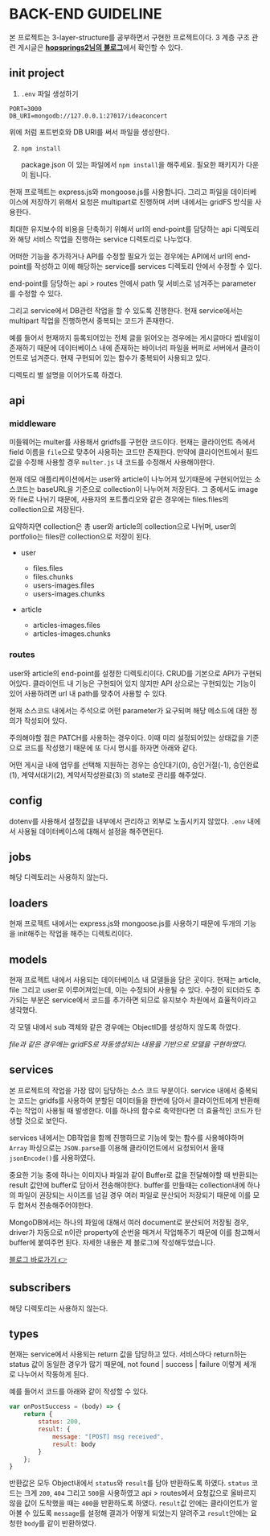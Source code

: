 # BACK-END GUIDELINE

본 프로젝트는 3-layer-structure를 공부하면서 구현한 프로젝트이다.
3 계층 구조 관련 게시글은 [**hopsprings2님의 블로그**](https://velog.io/@hopsprings2/%EA%B2%AC%EA%B3%A0%ED%95%9C-node.js-%ED%94%84%EB%A1%9C%EC%A0%9D%ED%8A%B8-%EC%95%84%ED%82%A4%ED%85%8D%EC%B3%90-%EC%84%A4%EA%B3%84%ED%95%98%EA%B8%B0)에서 확인할 수 있다.

## init project
1. `.env` 파일 생성하기

``` plain
PORT=3000
DB_URI=mongodb://127.0.0.1:27017/ideaconcert
```

위에 처럼 포트번호와 DB URI를 써서 파일을 생성한다.

2. `npm install`

    package.json 이 있는 파일에서 `npm install`을 해주세요. 필요한 패키지가 다운이 됩니다.

현재 프로젝트는 express.js와 mongoose.js를 사용합니다. 그리고 파일을 데이터베이스에 저장하기 위해서 요청은 multipart로 진행하며 서버 내에서는 gridFS 방식을 사용한다.

최대한 유지보수의 비용을 단축하기 위해서 url의 end-point를 담당하는 api 디렉토리와 해당 서비스 작업을 진행하는 service 디렉토리로 나누었다.

어떠한 기능을 추가하거나 API를 수정할 필요가 있는 경우에는 API에서 url의 end-point를 작성하고 이에 해당하는 service를 services 디렉토리 안에서 수정할 수 있다. 

end-point를 담당하는 api > routes 안에서 path 및 서비스로 넘겨주는 parameter를 수정할 수 있다.

그리고 service에서 DB관련 작업을 할 수 있도록 진행한다. 현재 service에서는 multipart 작업을 진행하면서 중복되는 코드가 존재한다.

예를 들어서 현재까지 등록되어있는 전체 글을 읽어오는 경우에는 게시글마다 썸네일이 존재하기 때문에 데이터베이스 내에 존재하는 바이너리 파일을 버퍼로 서버에서 클라이언트로 넘겨준다. 현재 구현되어 있는 함수가 중복되어 사용되고 있다. 

디렉토리 별 설명을 이어가도록 하겠다.

## api
### middleware 
미들웨어는 multer를 사용해서 gridfs를 구현한 코드이다. 현재는 클라이언트 측에서 field 이름을 `file`으로 맞추어 사용하는 코드만 존재한다. 만약에 클라이언트에서 필드값을 수정해 사용할 경우 `multer.js` 내 코드를 수정해서 사용해야한다.

현재 데모 애플리케이션에서는 user와 article이 나누어져 있기때문에 구현되어있는 소스코드는 baseURL을 기준으로 collection이 나누어져 저장된다. 그 중에서도 image와 file로 나뉘기 때문에, 사용자의 포트폴리오와 같은 경우에는 files.files의 collection으로 저장된다. 

요약하자면 collection은 총 user와 article의 collection으로 나뉘며, user의 portfolio는 files란 collection으로 저장이 된다.

- user
    - files.files
    - files.chunks
    - users-images.files
    - users-images.chunks

- article
    - articles-images.files
    - articles-images.chunks

### routes
user와 article의 end-point를 설정한 디렉토리이다. CRUD를 기본으로 API가 구현되어있다. 클라이언트 내 기능은 구현되어 있지 않지만 API 상으로는 구현되있는 기능이 있어 사용하려면 url 내 path를 맞추어 사용할 수 있다. 

현재 소스코드 내에서는 주석으로 어떤 parameter가 요구되며 해당 메소드에 대한 정의가 작성되어 있다.

주의해야할 점은 PATCH를 사용하는 경우이다. 이때 미리 설정되어있는 상태값을 기준으로 코드를 작성했기 때문에 또 다시 명시를 하자면 아래와 같다.

어떤 게시글 내에 업무를 선택해 지원하는 경우는 승인대기(0), 승인거절(-1), 승인완료(1), 계약서대기(2), 계약서작성완료(3) 의 state로 관리를 해주었다. 

## config
dotenv를 사용해서 설정값을 내부에서 관리하고 외부로 노출시키지 않았다. `.env` 내에서 사용될 데이터베이스에 대해서 설정을 해주면된다.

## jobs
해당 디렉토리는 사용하지 않는다.

## loaders
현재 프로젝트 내에서는 express.js와 mongoose.js를 사용하기 때문에 두개의 기능을 init해주는 작업을 해주는 디렉토리이다.

## models
현재 프로젝트 내에서 사용되는 데이터베이스 내 모델들을 담은 곳이다. 현재는 article, file 그리고 user로 이루어져있는데, 이는 수정되어 사용될 수 있다. 수정이 되더라도 추가되는 부분은 service에서 코드를 추가하면 되므로 유지보수 차원에서 효율적이라고 생각했다. 

각 모델 내에서 sub 객체와 같은 경우에는 ObjectID를 생성하지 않도록 하였다.

*file과 같은 경우에는 gridFS로 자동생성되는 내용을 기반으로 모델을 구현하였다.*

## services
본 프로젝트의 작업을 가장 많이 담당하는 소스 코드 부분이다. service 내에서 중복되는 코드는 gridfs를 사용하여 분할된 데이터들을 한번에 담아서 클라이언트에게 반환해주는 작업이 사용될 때 발생한다. 이를 하나의 함수로 축약한다면 더 효율적인 코드가 탄생할 것으로 보인다. 

services 내에서는 DB작업을 함께 진행하므로 기능에 맞는 함수를 사용해야하며 `Array` 파싱으로는 `JSON.parse`를 이용해 클라이언트에서 요청되어서 올때 `jsonEncode()`를 사용하였다. 

중요한 기능 중에 하나는 이미지나 파일과 같이 Buffer로 값을 전달해야할 때 반환되는 result 값안에 buffer로 담아서 전송해야한다. buffer를 만들때는 collection내에 하나의 파일이 권장되는 사이즈를 넘길 경우 여러 파일로 분산되어 저장되기 때문에 이를 모두 합쳐서 전송해주어야한다.

MongoDB에서는 하나의 파일에 대해서 여러 document로 분산되어 저장될 경우, driver가 자동으로 n이란 property에 순번을 매겨서 작업해주기 때문에 이를 참고해서 buffer에 붙여주면 된다. 자세한 내용은 제 블로그에 작성해두었습니다. 

[블로그 바로가기 👉](https://velog.io/@seunghwanly/Flutter-Express.js-MongoDB-%ED%8C%8C%EC%9D%BC-%EC%97%85%EB%A1%9C%EB%93%9CFile-Upload-1)

## subscribers
해당 디렉토리는 사용하지 않는다.

## types
현재는 service에서 사용되는 return 값을 담당하고 있다. 서비스마다 return하는 status 값이 동일한 경우가 많기 때문에, not found | success | failure 이렇게 세개로 나누어서 작동하게 된다. 

예를 들어서 코드를 아래와 같이 작성할 수 있다.
```js
var onPostSuccess = (body) => {
    return {
        status: 200,
        result: {
            message: "[POST] msg received",
            result: body
        }
    };
}
```
반환값은 모두 Object내에서 `status`와 `result`를 담아 반환하도록 하였다. `status` 코드는 크게 `200`, `404` 그리고 `500`을 사용하였고 api > routes에서 요청값으로 올바르지 않을 값이 도착했을 때는 `400`을 반환하도록 하였다. `result`값 안에는 클라이언트가 알아볼 수 있도록 `message`를 설정해 결과가 어떻게 되었는지 알려주고 `result`안에는 요청한 `body`를 같이 반환하였다. 